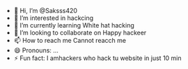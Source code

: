 - 👋 Hi, I’m @Saksss420
- 👀 I’m interested in  hackcing
- 🌱 I’m currently learning White hat hacking
- 💞️ I’m looking to collaborate on Happy hackeer
- 📫 How to reach me Cannot reacch me 
- 😄 Pronouns: ...
- ⚡ Fun fact: I amhackers who hack tu website in just 10 min

<!---
Saksss420/Saksss420 is a ✨ special ✨ repository because its `README.md` (this file) appears on your GitHub profile.
You can click the Preview link to take a look at your changes.
--->
